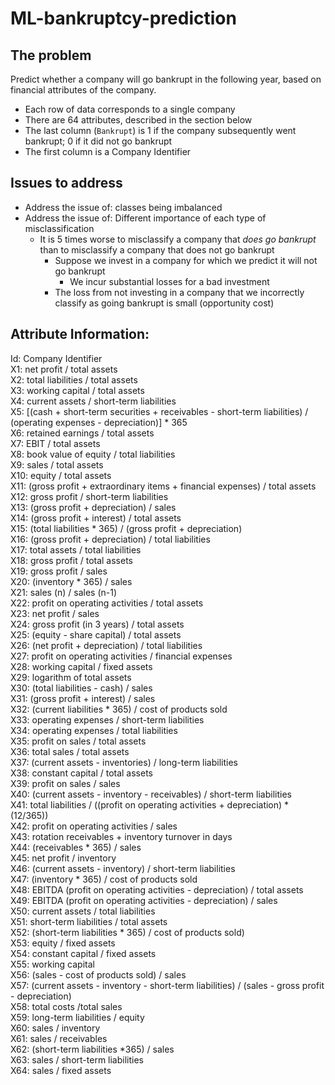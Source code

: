 # ML-bankruptcy-prediction

## The problem

Predict whether a company will go bankrupt in the following year, based on financial attributes of the company.
- Each row of data corresponds to a single company
- There are 64 attributes, described in the section below
- The last column (`Bankrupt`) is 1 if the company subsequently went bankrupt; 0 if it did not go bankrupt
- The first column is a Company Identifier
    
    
    
## Issues to address
- Address the issue of: classes being imbalanced
- Address the issue of: Different importance of each type of misclassification
    - It is 5 times worse to misclassify a company that *does go bankrupt* than to misclassify a company that does not go bankrupt
        - Suppose we invest in a company for which we predict it will not go bankrupt
            - We incur substantial losses for a bad investment
        - The loss from not investing in a company that we incorrectly classify as going bankrupt is small (opportunity cost)
         
    
    
## Attribute Information:

Id: Company Identifier   
X1: net profit / total assets   
X2: total liabilities / total assets   
X3: working capital / total assets   
X4: current assets / short-term liabilities   
X5: [(cash + short-term securities + receivables - short-term liabilities) / (operating expenses - depreciation)] * 365   
X6: retained earnings / total assets   
X7: EBIT / total assets   
X8: book value of equity / total liabilities   
X9: sales / total assets   
X10: equity / total assets   
X11: (gross profit + extraordinary items + financial expenses) / total assets   
X12: gross profit / short-term liabilities  
X13: (gross profit + depreciation) / sales   
X14: (gross profit + interest) / total assets   
X15: (total liabilities * 365) / (gross profit + depreciation)   
X16: (gross profit + depreciation) / total liabilities   
X17: total assets / total liabilities   
X18: gross profit / total assets  
X19: gross profit / sales  
X20: (inventory * 365) / sales  
X21: sales (n) / sales (n-1)  
X22: profit on operating activities / total assets  
X23: net profit / sales  
X24: gross profit (in 3 years) / total assets  
X25: (equity - share capital) / total assets  
X26: (net profit + depreciation) / total liabilities  
X27: profit on operating activities / financial expenses  
X28: working capital / fixed assets  
X29: logarithm of total assets     
X30: (total liabilities - cash) / sales   
X31: (gross profit + interest) / sales   
X32: (current liabilities * 365) / cost of products sold   
X33: operating expenses / short-term liabilities   
X34: operating expenses / total liabilities   
X35: profit on sales / total assets   
X36: total sales / total assets   
X37: (current assets - inventories) / long-term liabilities   
X38: constant capital / total assets   
X39: profit on sales / sales    
X40: (current assets - inventory - receivables) / short-term liabilities   
X41: total liabilities / ((profit on operating activities + depreciation) * (12/365))   
X42: profit on operating activities / sales   
X43: rotation receivables + inventory turnover in days   
X44: (receivables * 365) / sales   
X45: net profit / inventory   
X46: (current assets - inventory) / short-term liabilities   
X47: (inventory * 365) / cost of products sold   
X48: EBITDA (profit on operating activities - depreciation) / total assets    
X49: EBITDA (profit on operating activities - depreciation) / sales   
X50: current assets / total liabilities   
X51: short-term liabilities / total assets   
X52: (short-term liabilities * 365) / cost of products sold)   
X53: equity / fixed assets    
X54: constant capital / fixed assets   
X55: working capital   
X56: (sales - cost of products sold) / sales   
X57: (current assets - inventory - short-term liabilities) / (sales - gross profit - depreciation)   
X58: total costs /total sales   
X59: long-term liabilities / equity   
X60: sales / inventory   
X61: sales / receivables   
X62: (short-term liabilities *365) / sales  
X63: sales / short-term liabilities     
X64: sales / fixed assets   
